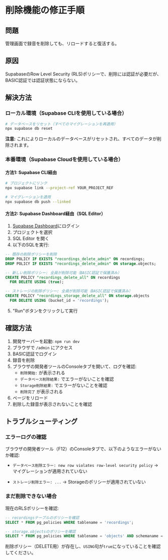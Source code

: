 # 削除機能の修正手順

## 問題
管理画面で録音を削除しても、リロードすると復活する。

## 原因
SupabaseのRow Level Security (RLS)ポリシーで、削除には認証が必要だが、BASIC認証では認証状態にならない。

## 解決方法

### ローカル環境（Supabase CLIを使用している場合）

```bash
# データベースをリセット（すべてのマイグレーションを再適用）
npx supabase db reset
```

**注意:** これによりローカルのデータベースがリセットされ、すべてのデータが削除されます。

### 本番環境（Supabase Cloudを使用している場合）

#### 方法1: Supabase CLI経由
```bash
# プロジェクトにリンク
npx supabase link --project-ref YOUR_PROJECT_REF

# マイグレーションを適用
npx supabase db push --linked
```

#### 方法2: Supabase Dashboard経由（SQL Editor）
1. [Supabase Dashboard](https://app.supabase.com)にログイン
2. プロジェクトを選択
3. SQL Editor を開く
4. 以下のSQLを実行:

```sql
-- 既存の削除ポリシーを削除
DROP POLICY IF EXISTS "recordings_delete_admin" ON recordings;
DROP POLICY IF EXISTS "recordings_delete_admin" ON storage.objects;

-- 新しい削除ポリシー: 全員が削除可能（BASIC認証で保護済み）
CREATE POLICY "recordings_delete_all" ON recordings
  FOR DELETE USING (true);

-- ストレージの削除ポリシー: 全員が削除可能（BASIC認証で保護済み）
CREATE POLICY "recordings_storage_delete_all" ON storage.objects
  FOR DELETE USING (bucket_id = 'recordings');
```

5. "Run"ボタンをクリックして実行

## 確認方法

1. 開発サーバーを起動: `npm run dev`
2. ブラウザで `/admin` にアクセス
3. BASIC認証でログイン
4. 録音を削除
5. ブラウザの開発者ツールのConsoleタブを開いて、ログを確認:
   - `削除開始:` が表示される
   - `データベース削除結果:` でエラーがないことを確認
   - `Storage削除結果:` でエラーがないことを確認
   - `削除完了` が表示される
6. ページをリロード
7. 削除した録音が表示されないことを確認

## トラブルシューティング

### エラーログの確認
ブラウザの開発者ツール（F12）のConsoleタブで、以下のようなエラーがないか確認:

- `データベース削除エラー: new row violates row-level security policy`
  → マイグレーションが適用されていない

- `ストレージ削除エラー: ...`
  → Storageのポリシーが適用されていない

### まだ削除できない場合
現在のRLSポリシーを確認:

```sql
-- recordingsテーブルのポリシーを確認
SELECT * FROM pg_policies WHERE tablename = 'recordings';

-- storage.objectsのポリシーを確認
SELECT * FROM pg_policies WHERE tablename = 'objects' AND schemaname = 'storage';
```

削除ポリシー（DELETE用）が存在し、`USING`句が`true`になっていることを確認してください。

